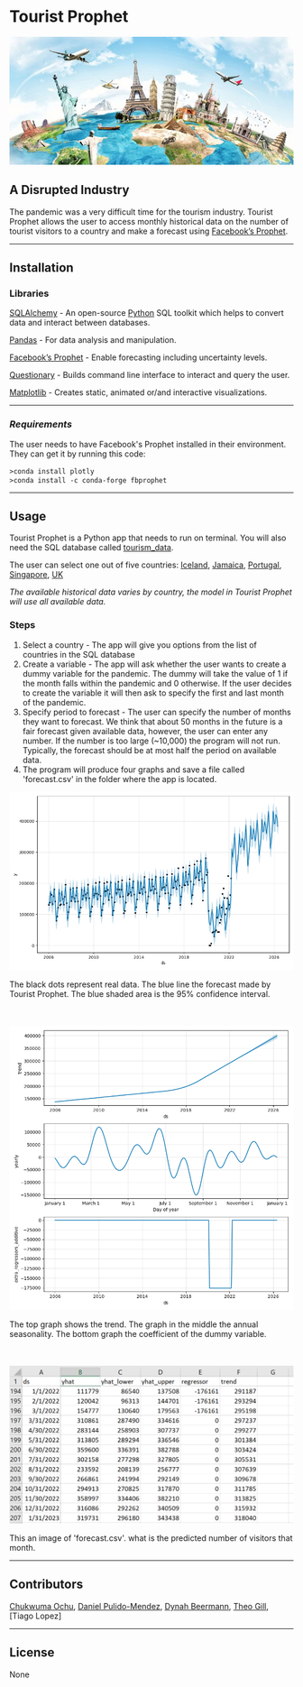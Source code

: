 # Tourist Prophet
<p align='center'> <img src='images/tourism2.jpg'></p>

## A Disrupted Industry

The pandemic was a very difficult time for the tourism industry. Tourist Prophet allows the user to access monthly historical data on the number of tourist visitors to a country and make a forecast using [Facebook’s Prophet](https://pypi.org/project/fbprophet/). 

---

## Installation
### Libraries
[SQLAlchemy](https://www.sqlalchemy.org/) - An open-source [Python](https://www.python.org/) SQL toolkit which helps to convert data and interact between databases.

[Pandas](https://pandas.pydata.org/) - For data analysis and manipulation.

[Facebook’s Prophet](https://pypi.org/project/fbprophet/) - Enable forecasting including uncertainty levels.

[Questionary](https://pypi.org/project/questionary/) - Builds command line interface to interact and query the user.

[Matplotlib](https://matplotlib.org/) - Creates static, animated or/and interactive visualizations.

---

### *Requirements*

The user needs to have Facebook's Prophet installed in their environment. They can get it by running this code:
```
>conda install plotly
>conda install -c conda-forge fbprophet
```
---

## Usage
Tourist Prophet is a Python app that needs to run on terminal. You will also need the SQL database called [tourism_data](https://github.com/TheoG2022/Team4_Project2/blob/main/Resources/tourism_data.db). 

The user can select one out of five countries:
[Iceland](https://www.ferdamalastofa.is/en/recearch-and-statistics/numbers-of-foreign-visitors), [Jamaica](https://tourismanalytics.com/jamaica.html), [Portugal](https://tradingeconomics.com/portugal/tourist-arrivals), [Singapore](https://stan.stb.gov.sg/public/sense/app/877a079c-e05f-4871-8d87-8e6cc1963b02/sheet/3df3802e-2e5b-4c79-950d-d7265c4c07a9/state/analysis), [UK](https://data.worldbank.org/indicator/ST.INT.RCPT.CD?locations=GB)

*The available historical data varies by country, the model in Tourist Prophet will use all available data.*

### Steps

1.  Select a country - The app will give you options from the list of countries in the SQL database
2.  Create a variable - The app will ask whether the user wants to create a dummy variable for the pandemic. The dummy will take the value of 1 if the month falls within the pandemic and 0 otherwise. If the user decides to create the variable it will then ask to specify the first and last month of the pandemic.
3.  Specify period to forecast - The user can specify the number of months they want to forecast. We think that about 50 months in the future is a fair forecast given available data, however, the user can enter any number. If the number is too large (~10,000) the program will not run. Typically, the forecast should be at most half the period on available data.
4.  The program will produce four graphs and save a file called 'forecast.csv' in the folder where the app is located.

<p align='center'> <img src='images/Figure_1.png'></p>
The black dots represent real data. The blue line the forecast made by Tourist Prophet. The blue shaded area is the 95% confidence interval. 

<br>
<br>
<br>


<p align='center'> <img src='images/Figure_2.png'></p>
The top graph shows the trend. The graph in the middle the annual seasonality. The bottom graph the coefficient of the dummy variable. 

<br>
<br>
<br>
<p align='center'> <img src='images/Figure_3.PNG'></p>
This an image of 'forecast.csv'. what is the predicted number of visitors that month. 

<br>

---

## Contributors
[Chukwuma Ochu](https://github.com/Chukwuma), [Daniel Pulido-Mendez](https://github.com/daniel-lobster), [Dynah Beermann](https://github.com/DynahB1), [Theo Gill](https://github.com/TheoG2022), [Tiago Lopez]

---

## License
None
